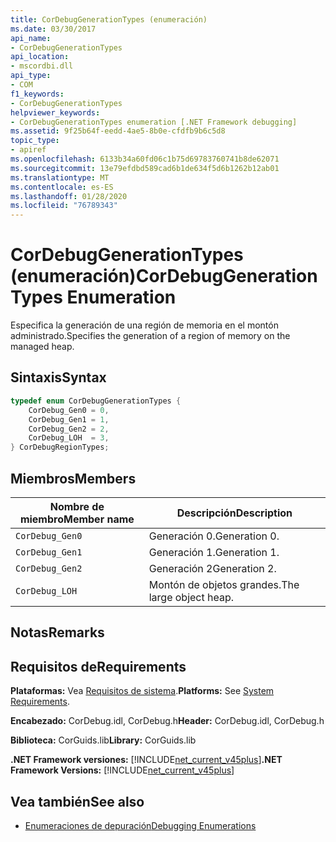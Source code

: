```yaml
---
title: CorDebugGenerationTypes (enumeración)
ms.date: 03/30/2017
api_name:
- CorDebugGenerationTypes
api_location:
- mscordbi.dll
api_type:
- COM
f1_keywords:
- CorDebugGenerationTypes
helpviewer_keywords:
- CorDebugGenerationTypes enumeration [.NET Framework debugging]
ms.assetid: 9f25b64f-eedd-4ae5-8b0e-cfdfb9b6c5d8
topic_type:
- apiref
ms.openlocfilehash: 6133b34a60fd06c1b75d69783760741b8de62071
ms.sourcegitcommit: 13e79efdbd589cad6b1de634f5d6b1262b12ab01
ms.translationtype: MT
ms.contentlocale: es-ES
ms.lasthandoff: 01/28/2020
ms.locfileid: "76789343"
---
```

# <a name="cordebuggenerationtypes-enumeration"></a><span data-ttu-id="b81a9-102">CorDebugGenerationTypes (enumeración)</span><span class="sxs-lookup"><span data-stu-id="b81a9-102">CorDebugGenerationTypes Enumeration</span></span>
<span data-ttu-id="b81a9-103">Especifica la generación de una región de memoria en el montón administrado.</span><span class="sxs-lookup"><span data-stu-id="b81a9-103">Specifies the generation of a region of memory on the managed heap.</span></span>  
  
## <a name="syntax"></a><span data-ttu-id="b81a9-104">Sintaxis</span><span class="sxs-lookup"><span data-stu-id="b81a9-104">Syntax</span></span>  
  
```cpp  
typedef enum CorDebugGenerationTypes {  
    CorDebug_Gen0 = 0,  
    CorDebug_Gen1 = 1,  
    CorDebug_Gen2 = 2,  
    CorDebug_LOH  = 3,  
} CorDebugRegionTypes;  
```  
  
## <a name="members"></a><span data-ttu-id="b81a9-105">Miembros</span><span class="sxs-lookup"><span data-stu-id="b81a9-105">Members</span></span>  
  
|<span data-ttu-id="b81a9-106">Nombre de miembro</span><span class="sxs-lookup"><span data-stu-id="b81a9-106">Member name</span></span>|<span data-ttu-id="b81a9-107">Descripción</span><span class="sxs-lookup"><span data-stu-id="b81a9-107">Description</span></span>|  
|-----------------|-----------------|  
|`CorDebug_Gen0`|<span data-ttu-id="b81a9-108">Generación 0.</span><span class="sxs-lookup"><span data-stu-id="b81a9-108">Generation 0.</span></span>|  
|`CorDebug_Gen1`|<span data-ttu-id="b81a9-109">Generación 1.</span><span class="sxs-lookup"><span data-stu-id="b81a9-109">Generation 1.</span></span>|  
|`CorDebug_Gen2`|<span data-ttu-id="b81a9-110">Generación 2</span><span class="sxs-lookup"><span data-stu-id="b81a9-110">Generation 2.</span></span>|  
|`CorDebug_LOH`|<span data-ttu-id="b81a9-111">Montón de objetos grandes.</span><span class="sxs-lookup"><span data-stu-id="b81a9-111">The large object heap.</span></span>|  
  
## <a name="remarks"></a><span data-ttu-id="b81a9-112">Notas</span><span class="sxs-lookup"><span data-stu-id="b81a9-112">Remarks</span></span>  
  
## <a name="requirements"></a><span data-ttu-id="b81a9-113">Requisitos de</span><span class="sxs-lookup"><span data-stu-id="b81a9-113">Requirements</span></span>  
 <span data-ttu-id="b81a9-114">**Plataformas:** Vea [Requisitos de sistema](../../../../docs/framework/get-started/system-requirements.md).</span><span class="sxs-lookup"><span data-stu-id="b81a9-114">**Platforms:** See [System Requirements](../../../../docs/framework/get-started/system-requirements.md).</span></span>  
  
 <span data-ttu-id="b81a9-115">**Encabezado:** CorDebug.idl, CorDebug.h</span><span class="sxs-lookup"><span data-stu-id="b81a9-115">**Header:** CorDebug.idl, CorDebug.h</span></span>  
  
 <span data-ttu-id="b81a9-116">**Biblioteca:** CorGuids.lib</span><span class="sxs-lookup"><span data-stu-id="b81a9-116">**Library:** CorGuids.lib</span></span>  
  
 <span data-ttu-id="b81a9-117">**.NET Framework versiones:** [!INCLUDE[net_current_v45plus](../../../../includes/net-current-v45plus-md.md)]</span><span class="sxs-lookup"><span data-stu-id="b81a9-117">**.NET Framework Versions:** [!INCLUDE[net_current_v45plus](../../../../includes/net-current-v45plus-md.md)]</span></span>  
  
## <a name="see-also"></a><span data-ttu-id="b81a9-118">Vea también</span><span class="sxs-lookup"><span data-stu-id="b81a9-118">See also</span></span>

- [<span data-ttu-id="b81a9-119">Enumeraciones de depuración</span><span class="sxs-lookup"><span data-stu-id="b81a9-119">Debugging Enumerations</span></span>](debugging-enumerations.md)
